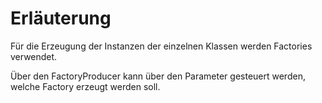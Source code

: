 # Erläuterung

Für die Erzeugung der Instanzen der einzelnen Klassen werden
Factories verwendet. 

Über den FactoryProducer kann über den Parameter gesteuert werden,
welche Factory erzeugt werden soll.
